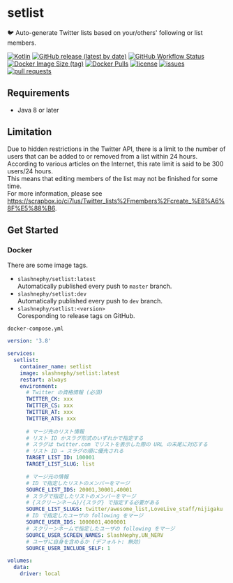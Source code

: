 # setlist

🐦 Auto-generate Twitter lists based on your/others' following or list members.

[![Kotlin](https://img.shields.io/badge/Kotlin-1.4.30-blue)](https://kotlinlang.org)
[![GitHub release (latest by date)](https://img.shields.io/github/v/release/SlashNephy/setlist)](https://github.com/SlashNephy/setlist/releases)
[![GitHub Workflow Status](https://img.shields.io/github/workflow/status/SlashNephy/setlist/Docker)](https://hub.docker.com/r/slashnephy/setlist)
[![Docker Image Size (tag)](https://img.shields.io/docker/image-size/slashnephy/setlist/latest)](https://hub.docker.com/r/slashnephy/setlist)
[![Docker Pulls](https://img.shields.io/docker/pulls/slashnephy/setlist)](https://hub.docker.com/r/slashnephy/setlist)
[![license](https://img.shields.io/github/license/SlashNephy/setlist)](https://github.com/SlashNephy/setlist/blob/master/LICENSE)
[![issues](https://img.shields.io/github/issues/SlashNephy/setlist)](https://github.com/SlashNephy/setlist/issues)
[![pull requests](https://img.shields.io/github/issues-pr/SlashNephy/setlist)](https://github.com/SlashNephy/setlist/pulls)

## Requirements

- Java 8 or later

## Limitation

Due to hidden restrictions in the Twitter API, there is a limit to the number of users that can be added to or removed from a list within 24 hours.  
According to various articles on the Internet, this rate limit is said to be 300 users/24 hours.  
This means that editing members of the list may not be finished for some time.  
For more information, please see https://scrapbox.io/ci7lus/Twitter_lists%2Fmembers%2Fcreate_%E8%A6%8F%E5%88%B6.

## Get Started

### Docker

There are some image tags.

- `slashnephy/setlist:latest`  
  Automatically published every push to `master` branch.
- `slashnephy/setlist:dev`  
  Automatically published every push to `dev` branch.
- `slashnephy/setlist:<version>`  
  Coresponding to release tags on GitHub.

`docker-compose.yml`

```yaml
version: '3.8'

services:
  setlist:
    container_name: setlist
    image: slashnephy/setlist:latest
    restart: always
    environment:
      # Twitter の資格情報 (必須)
      TWITTER_CK: xxx
      TWITTER_CS: xxx
      TWITTER_AT: xxx
      TWITTER_ATS: xxx
      
      # マージ先のリスト情報
      # リスト ID かスラグ形式のいずれかで指定する
      # スラグは twitter.com でリストを表示した際の URL の末尾に対応する
      # リスト ID → スラグの順に優先される
      TARGET_LIST_ID: 100001
      TARGET_LIST_SLUG: list

      # マージ元の情報
      # ID で指定したリストのメンバーをマージ
      SOURCE_LIST_IDS: 20001,30001,40001
      # スラグで指定したリストのメンバーをマージ
      # {スクリーンネーム}/{スラグ} で指定する必要がある
      SOURCE_LIST_SLUGS: twitter/awesome_list,LoveLive_staff/nijigaku
      # ID で指定したユーザの following をマージ
      SOURCE_USER_IDS: 1000001,4000001
      # スクリーンネームで指定したユーザの following をマージ
      SOURCE_USER_SCREEN_NAMES: SlashNephy,UN_NERV
      # ユーザに自身を含めるか (デフォルト: 無効)
      SOURCE_USER_INCLUDE_SELF: 1

volumes:
  data:
    driver: local
```
